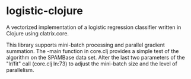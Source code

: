 logistic-clojure
================

A vectorized implementation of a logistic regression classifier written in Clojure using clatrix.core.

This library supports mini-batch processing and parallel gradient summation.  The -main function in core.clj provides a simple test of the algorithm on the SPAMBase data set.  Alter the last two parameters of the "lr/fit" call (core.clj ln:73) to adjust the mini-batch size and the level of parallelism.
